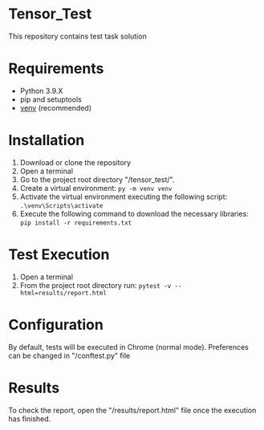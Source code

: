 # Tensor_Test

This repository contains test task solution

# Requirements

* Python 3.9.X
* pip and setuptools
* [venv](<https://packaging.python.org/guides/installing-using-pip-and-virtual-environments/>) (recommended)

# Installation

1. Download or clone the repository 
2. Open a terminal
3. Go to the project root directory "/tensor_test/".
4. Create a virtual environment: `py -m venv venv`
5. Activate the virtual environment executing the following script: `.\venv\Scripts\activate`
6. Execute the following command to download the necessary libraries:  `pip install -r requirements.txt`

# Test Execution

1. Open a terminal
2. From the project root directory run: `pytest -v --html=results/report.html`

# Configuration

By default, tests will be executed in Chrome (normal mode). Preferences can be changed in "/conftest.py" file

# Results

To check the report, open the "/results/report.html" file once the execution has finished.